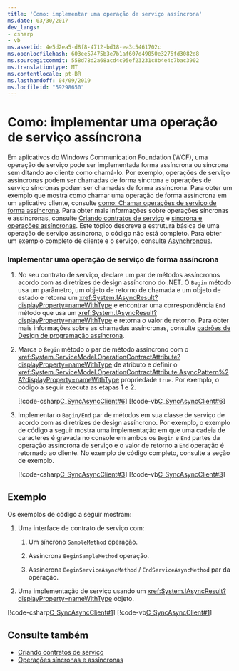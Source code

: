 ```yaml
---
title: 'Como: implementar uma operação de serviço assíncrona'
ms.date: 03/30/2017
dev_langs:
- csharp
- vb
ms.assetid: 4e5d2ea5-d8f8-4712-bd18-ea3c5461702c
ms.openlocfilehash: 603ee57475b3e7b1af607d49050e3276fd3082d8
ms.sourcegitcommit: 558d78d2a68acd4c95ef23231c8b4e4c7bac3902
ms.translationtype: MT
ms.contentlocale: pt-BR
ms.lasthandoff: 04/09/2019
ms.locfileid: "59298650"
---
```

# <a name="how-to-implement-an-asynchronous-service-operation"></a>Como: implementar uma operação de serviço assíncrona
Em aplicativos do Windows Communication Foundation (WCF), uma operação de serviço pode ser implementada forma assíncrona ou síncrona sem ditando ao cliente como chamá-lo. Por exemplo, operações de serviço assíncronas podem ser chamadas de forma síncrona e operações de serviço síncronas podem ser chamadas de forma assíncrona. Para obter um exemplo que mostra como chamar uma operação de forma assíncrona em um aplicativo cliente, consulte [como: Chamar operações de serviço de forma assíncrona](../../../docs/framework/wcf/feature-details/how-to-call-wcf-service-operations-asynchronously.md). Para obter mais informações sobre operações síncronas e assíncronas, consulte [Criando contratos de serviço](../../../docs/framework/wcf/designing-service-contracts.md) e [síncrona e operações assíncronas](../../../docs/framework/wcf/synchronous-and-asynchronous-operations.md). Este tópico descreve a estrutura básica de uma operação de serviço assíncrona, o código não está completo. Para obter um exemplo completo de cliente e o serviço, consulte [Asynchronous](https://docs.microsoft.com/previous-versions/dotnet/netframework-4.0/ms751505(v=vs.100)).  
  
### <a name="implement-a-service-operation-asynchronously"></a>Implementar uma operação de serviço de forma assíncrona  
  
1. No seu contrato de serviço, declare um par de métodos assíncronos acordo com as diretrizes de design assíncrono do .NET. O `Begin` método usa um parâmetro, um objeto de retorno de chamada e um objeto de estado e retorna um <xref:System.IAsyncResult?displayProperty=nameWithType> e encontrar uma correspondência `End` método que usa um <xref:System.IAsyncResult?displayProperty=nameWithType> e retorna o valor de retorno. Para obter mais informações sobre as chamadas assíncronas, consulte [padrões de Design de programação assíncrona](https://go.microsoft.com/fwlink/?LinkId=248221).  
  
2. Marca o `Begin` método o par de método assíncrono com o <xref:System.ServiceModel.OperationContractAttribute?displayProperty=nameWithType> de atributo e definir o <xref:System.ServiceModel.OperationContractAttribute.AsyncPattern%2A?displayProperty=nameWithType> propriedade `true`. Por exemplo, o código a seguir executa as etapas 1 e 2.  
  
     [!code-csharp[C_SyncAsyncClient#6](../../../samples/snippets/csharp/VS_Snippets_CFX/c_syncasyncclient/cs/services.cs#6)]
     [!code-vb[C_SyncAsyncClient#6](../../../samples/snippets/visualbasic/VS_Snippets_CFX/c_syncasyncclient/vb/services.vb#6)]  
  
3. Implementar o `Begin/End` par de métodos em sua classe de serviço de acordo com as diretrizes de design assíncrono. Por exemplo, o exemplo de código a seguir mostra uma implementação em que uma cadeia de caracteres é gravada no console em ambos os `Begin` e `End` partes da operação assíncrona de serviço e o valor de retorno a `End` operação é retornado ao cliente. No exemplo de código completo, consulte a seção de exemplo.  
  
     [!code-csharp[C_SyncAsyncClient#3](../../../samples/snippets/csharp/VS_Snippets_CFX/c_syncasyncclient/cs/services.cs#3)]
     [!code-vb[C_SyncAsyncClient#3](../../../samples/snippets/visualbasic/VS_Snippets_CFX/c_syncasyncclient/vb/services.vb#3)]  
  
## <a name="example"></a>Exemplo  
 Os exemplos de código a seguir mostram:  
  
1. Uma interface de contrato de serviço com:  
  
    1.  Um síncrono `SampleMethod` operação.  
  
    2.  Assíncrona `BeginSampleMethod` operação.  
  
    3.  Assíncrona `BeginServiceAsyncMethod` / `EndServiceAsyncMethod` par da operação.  
  
2. Uma implementação de serviço usando um <xref:System.IAsyncResult?displayProperty=nameWithType> objeto.  
  
 [!code-csharp[C_SyncAsyncClient#1](../../../samples/snippets/csharp/VS_Snippets_CFX/c_syncasyncclient/cs/services.cs#1)]
 [!code-vb[C_SyncAsyncClient#1](../../../samples/snippets/visualbasic/VS_Snippets_CFX/c_syncasyncclient/vb/services.vb#1)]  
  
## <a name="see-also"></a>Consulte também

- [Criando contratos de serviço](../../../docs/framework/wcf/designing-service-contracts.md)
- [Operações síncronas e assíncronas](../../../docs/framework/wcf/synchronous-and-asynchronous-operations.md)
